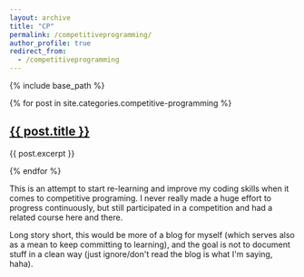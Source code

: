 ```yaml
---
layout: archive
title: "CP"
permalink: /competitiveprogramming/
author_profile: true
redirect_from:
  - /competitiveprogramming
---
```


{% include base_path %}

{% for post in site.categories.competitive-programming %}
  <h2><a href="{{ post.url }}">{{ post.title }}</a></h2>
  <p>{{ post.excerpt }}</p>
{% endfor %}


This is an attempt to start re-learning and improve my coding skills when it comes to competitive programing. I never really made a huge effort to progress continuously, but still participated in a competition and had a related course here and there.

Long story short, this would be more of a blog for myself (which serves also as a mean to keep committing to learning), and the goal is not to document stuff in a clean way (just ignore/don't read the blog is what I'm saying, haha).

